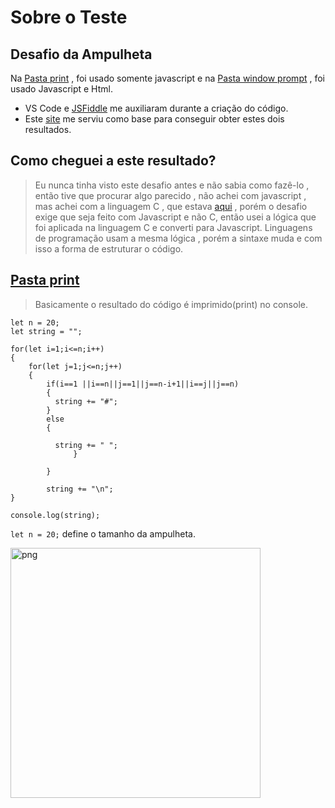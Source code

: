 # Sobre o Teste
## Desafio da Ampulheta

Na [Pasta print](https://github.com/devartes/desafio/tree/master/print) , foi usado somente javascript e na [Pasta window prompt](https://github.com/devartes/desafio/tree/master/window%20prompt) , foi usado Javascript e Html.


- VS Code e [JSFiddle](https://jsfiddle.net/) me auxiliaram durante a criação do código.
- Este [site](https://www.javatpoint.com/star-program-in-c) me serviu como base para conseguir obter estes dois resultados.

## Como cheguei a este resultado?

> Eu nunca tinha visto este desafio antes e não sabia como fazê-lo , então tive que procurar algo parecido , não achei com javascript , mas achei com a linguagem C , que estava [aqui](https://www.javatpoint.com/star-program-in-c) , porém o desafio exige que seja feito com Javascript e não C, então usei a lógica que foi aplicada na linguagem C e converti para Javascript.
Linguagens de programação usam a mesma lógica , porém a sintaxe muda e com isso a forma de estruturar o código.

## [Pasta print](https://github.com/devartes/desafio/tree/master/print)

> Basicamente o resultado do código é imprimido(print) no console. 

```
let n = 20; 
let string = "";

for(let i=1;i<=n;i++)  
{  
    for(let j=1;j<=n;j++)  
    {  
        if(i==1 ||i==n||j==1||j==n-i+1||i==j||j==n)  
        {  
          string += "#";
        }  
        else  
        {  
              
          string += " ";
              }  
             
        }  
              
        string += "\n"; 
}  

console.log(string);
```

  `let n = 20;` define o tamanho da ampulheta.

<img align="center" alt="png" src="https://github.com/devartes/desafio/blob/master/print.png?raw=true" width="400" style="max-width:100%">
